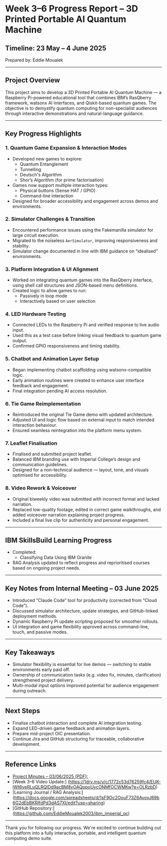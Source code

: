 # Week 3–6 Progress Report – 3D Printed Portable AI Quantum Machine

## Timeline: 23 May – 4 June 2025  
Prepared by: Eddie Moualek

---

## Project Overview

This project aims to develop a 3D Printed Portable AI Quantum Machine — a Raspberry Pi-powered educational tool that combines IBM’s RasQberry framework, watsonx AI interfaces, and Qiskit-based quantum games. The objective is to demystify quantum computing for non-specialist audiences through interactive demonstrations and natural-language guidance.

---

## Key Progress Highlights

### 1. Quantum Game Expansion & Interaction Modes
- Developed new games to explore:
  - Quantum Entanglement
  - Tunnelling
  - Deutsch's Algorithm
  - Shor’s Algorithm (for prime factorisation)
- Games now support multiple interaction types:
  - Physical buttons (Sense HAT / GPIO)
  - Command-line interaction
- Designed for broader accessibility and engagement across demos and environments.

### 2. Simulator Challenges & Transition
- Encountered performance issues using the Fakemanilla simulator for large circuit execution.
- Migrated to the noiseless `AerSimulator`, improving responsiveness and stability.
- Simulator change documented in line with IBM guidance on “idealised” environments.

### 3. Platform Integration & UI Alignment
- Worked on integrating quantum games into the RasQberry interface, using shell call structures and JSON-based menu definitions.
- Created logic to allow games to run:
  - Passively in loop mode
  - Interactively based on user selection

### 4. LED Hardware Testing
- Connected LEDs to the Raspberry Pi and verified response to live audio input.
- Used this as a test case before linking visual feedback to quantum game output.
- Confirmed GPIO responsiveness and timing stability.

### 5. Chatbot and Animation Layer Setup
- Began implementing chatbot scaffolding using watsonx-compatible logic.
- Early animation routines were created to enhance user interface feedback and engagement.
- Final integration pending AI access resolution.

### 6. Tie Game Reimplementation
- Reintroduced the original Tie Game demo with updated architecture.
- Adjusted UI and logic flow based on external input to match intended interaction behaviour.
- Ensured seamless reintegration into the platform menu system.

### 7. Leaflet Finalisation
- Finalised and submitted project leaflet.
- Balanced IBM branding use with Imperial College’s design and communication guidelines.
- Designed for a non-technical audience — layout, tone, and visuals optimised for accessibility.

### 8. Video Rework & Voiceover
- Original biweekly video was submitted with incorrect format and lacked narration.
- Replaced low-quality footage, edited in correct game walkthroughs, and added voiceover narration explaining project progress.
- Included a final live clip for authenticity and personal engagement.

---

## IBM SkillsBuild Learning Progress

- Completed:
  - Classifying Data Using IBM Granite
- RAG Analysis updated to reflect progress and reprioritised courses based on ongoing project needs.

---

## Key Notes from Internal Meeting – 03 June 2025

- Introduced “Claude Code” tool for productivity (corrected from “Cloud Code”).
- Discussed simulator architecture, update strategies, and GitHub-linked deployment methods.
- Dynamic Raspberry Pi update scripting proposed for smoother rollouts.
- UI integration and game flexibility approved across command-line, touch, and passive modes.

---

## Key Takeaways

- Simulator flexibility is essential for live demos — switching to stable environments early paid off.
- Ownership of communication tasks (e.g. video fix, minutes, clarification) strengthened project delivery.
- Multi-modal input options improved potential for audience engagement during outreach.

---

## Next Steps

- Finalise chatbot interaction and complete AI integration testing.
- Expand LED-driven game feedback and animation layers.
- Prepare mid-project OIC presentation.
- Continue Jira and GitHub structuring for traceable, collaborative development.

---

## Reference Links

- [Project Minutes – 03/06/2025 (PDF):](https://1drv.ms/b/c/1772c53d76259fc4/EXuCs8A4DbhCuAW8g1zfctYBbxj7GsIyjUK4-_qUwMNh_w?e=f5GYdg)
- [Week 3–6 Video Update:] (https://1drv.ms/v/c/1772c53d76259fc4/EUK-lWt6yeRLuQLRQlDd9acBM8vOAQppoUycONMfOCWMKw?e=OLRzbD)
- [Learning Journal / RAG Analysis:] (https://docs.google.com/spreadsheets/d/1sF9Oc2OouF73Z6AvovJ69b6G2dEbBKRIfdPd3dAS7XI/edit?usp=sharing)
- [GitHub Repository:] (https://github.com/EddieMoualek2003/ibm_imperial_qc)

---

Thank you for following our progress. We're excited to continue building out this platform into a fully interactive, portable, and intelligent quantum computing demo suite.
